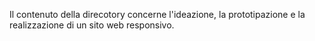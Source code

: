 Il contenuto della direcotory concerne l'ideazione, la prototipazione e la realizzazione di un sito web responsivo. 
